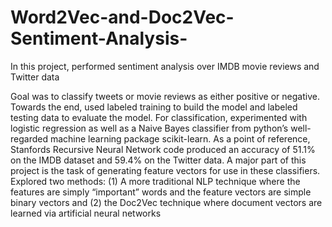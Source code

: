 # Word2Vec-and-Doc2Vec-Sentiment-Analysis-
In this project, performed sentiment analysis over IMDB movie reviews and Twitter data

Goal was to classify tweets or movie reviews as either positive or negative. Towards the end, used labeled training to build the model and labeled testing data to evaluate the model. For classification, experimented with logistic regression as well as a Naive Bayes classifier from python’s well-regarded machine learning package scikit-learn. As a point of reference, Stanfords Recursive Neural Network code produced an accuracy of 51.1% on the IMDB dataset and 59.4% on the Twitter data. A major part of this project is the task of generating feature vectors for use in these classifiers. Explored two methods: (1) A more traditional NLP technique where the features are simply “important” words and the feature vectors are simple binary vectors and (2) the Doc2Vec technique where document vectors are learned via artificial neural networks 
